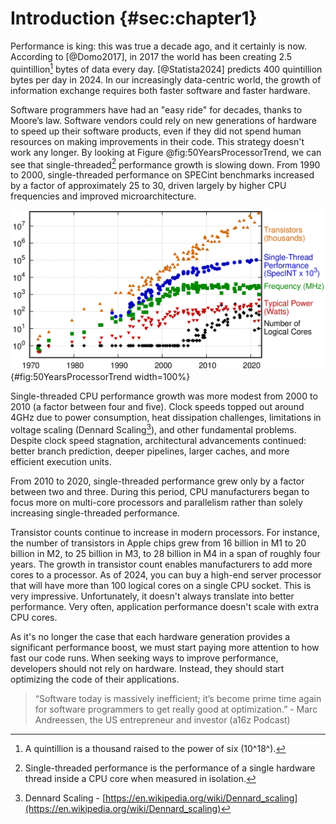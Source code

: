 # Introduction {#sec:chapter1}

Performance is king: this was true a decade ago, and it certainly is now. According to [@Domo2017], in 2017 the world has been creating 2.5 quintillion[^1] bytes of data every day. [@Statista2024] predicts 400 quintillion bytes per day in 2024. In our increasingly data-centric world, the growth of information exchange requires both faster software and faster hardware.

Software programmers have had an "easy ride" for decades, thanks to Moore’s law. Software vendors could rely on new generations of hardware to speed up their software products, even if they did not spend human resources on making improvements in their code. This strategy doesn't work any longer. By looking at Figure @fig:50YearsProcessorTrend, we can see that single-threaded[^2] performance growth is slowing down. From 1990 to 2000, single-threaded performance on SPECint benchmarks increased by a factor of approximately 25 to 30, driven largely by higher CPU frequencies and improved microarchitecture.

![50 Years of Microprocessor Trend Data. *© Image by K. Rupp via karlrupp.net*. Original data up to the year 2010 was collected and plotted by M. Horowitz, F. Labonte, O. Shacham, K. Olukotun, L. Hammond, and C. Batten. New plot and data collected for 2010-2021 by K. Rupp.](../../img/intro/50-years-processor-trend.png){#fig:50YearsProcessorTrend width=100%}

Single-threaded CPU performance growth was more modest from 2000 to 2010 (a factor between four and five). Clock speeds topped out around 4GHz due to power consumption, heat dissipation challenges, limitations in voltage scaling (Dennard Scaling[^3]), and other fundamental problems. Despite clock speed stagnation, architectural advancements continued: better branch prediction, deeper pipelines, larger caches, and more efficient execution units.

From 2010 to 2020, single-threaded performance grew only by a factor between two and three. During this period, CPU manufacturers began to focus more on multi-core processors and parallelism rather than solely increasing single-threaded performance.

Transistor counts continue to increase in modern processors. For instance, the number of transistors in Apple chips grew from 16 billion in M1 to 20 billion in M2, to 25 billion in M3, to 28 billion in M4 in a span of roughly four years. The growth in transistor count enables manufacturers to add more cores to a processor. As of 2024, you can buy a high-end server processor that will have more than 100 logical cores on a single CPU socket. This is very impressive. Unfortunately, it doesn't always translate into better performance. Very often, application performance doesn't scale with extra CPU cores.

As it's no longer the case that each hardware generation provides a significant performance boost, we must start paying more attention to how fast our code runs. When seeking ways to improve performance, developers should not rely on hardware. Instead, they should start optimizing the code of their applications.

> “Software today is massively inefficient; it’s become prime time again for software programmers to get really good at optimization.” - Marc Andreessen, the US entrepreneur and investor (a16z Podcast)

[^1]: A quintillion is a thousand raised to the power of six (10^18^).
[^2]: Single-threaded performance is the performance of a single hardware thread inside a CPU core when measured in isolation.
[^3]: Dennard Scaling - [https://en.wikipedia.org/wiki/Dennard_scaling](https://en.wikipedia.org/wiki/Dennard_scaling)
